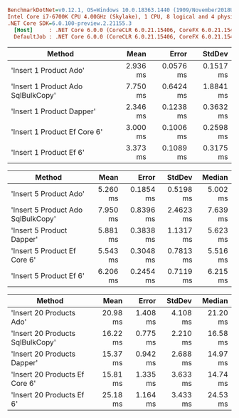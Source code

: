 ``` ini

BenchmarkDotNet=v0.12.1, OS=Windows 10.0.18363.1440 (1909/November2018Update/19H2)
Intel Core i7-6700K CPU 4.00GHz (Skylake), 1 CPU, 8 logical and 4 physical cores
.NET Core SDK=6.0.100-preview.2.21155.3
  [Host]     : .NET Core 6.0.0 (CoreCLR 6.0.21.15406, CoreFX 6.0.21.15406), X64 RyuJIT
  DefaultJob : .NET Core 6.0.0 (CoreCLR 6.0.21.15406, CoreFX 6.0.21.15406), X64 RyuJIT


```
|                             Method |     Mean |     Error |    StdDev |
|----------------------------------- |---------:|----------:|----------:|
|             &#39;Insert 1 Product Ado&#39; | 2.936 ms | 0.0576 ms | 0.1517 ms |
| &#39;Insert 1 Product Ado SqlBulkCopy&#39; | 7.750 ms | 0.6424 ms | 1.8841 ms |
|          &#39;Insert 1 Product Dapper&#39; | 2.346 ms | 0.1238 ms | 0.3632 ms |
|       &#39;Insert 1 Product Ef Core 6&#39; | 3.000 ms | 0.1006 ms | 0.2598 ms |
|            &#39;Insert 1 Product Ef 6&#39; | 3.373 ms | 0.1089 ms | 0.3175 ms |


|                             Method |     Mean |     Error |    StdDev |   Median |
|----------------------------------- |---------:|----------:|----------:|---------:|
|             &#39;Insert 5 Product Ado&#39; | 5.260 ms | 0.1854 ms | 0.5198 ms | 5.002 ms |
| &#39;Insert 5 Product Ado SqlBulkCopy&#39; | 7.950 ms | 0.8396 ms | 2.4623 ms | 7.639 ms |
|          &#39;Insert 5 Product Dapper&#39; | 5.881 ms | 0.3838 ms | 1.1317 ms | 5.623 ms |
|       &#39;Insert 5 Product Ef Core 6&#39; | 5.543 ms | 0.3048 ms | 0.7813 ms | 5.516 ms |
|            &#39;Insert 5 Product Ef 6&#39; | 6.206 ms | 0.2454 ms | 0.7119 ms | 6.215 ms |


|                           Method |     Mean |    Error |   StdDev |   Median |
|--------------------------------- |---------:|---------:|---------:|---------:|
|         &#39;Insert 20 Products Ado&#39; | 20.98 ms | 1.408 ms | 4.108 ms | 21.20 ms |
| &#39;Insert 20 Products SqlBulkCopy&#39; | 16.22 ms | 0.775 ms | 2.210 ms | 16.58 ms |
|      &#39;Insert 20 Products Dapper&#39; | 15.37 ms | 0.942 ms | 2.688 ms | 14.97 ms |
|   &#39;Insert 20 Products Ef Core 6&#39; | 15.81 ms | 1.335 ms | 3.633 ms | 14.74 ms |
|        &#39;Insert 20 Products Ef 6&#39; | 25.18 ms | 1.164 ms | 3.433 ms | 24.53 ms |
